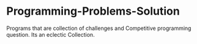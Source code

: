 # Programming-Problems-Solution
Programs that are collection of challenges and Competitive programming question. Its an eclectic Collection.
